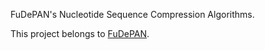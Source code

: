 FuDePAN's Nucleotide Sequence Compression Algorithms.

This project belongs to [FuDePAN](http://fudepan.org.ar/).
